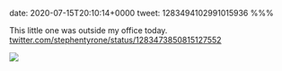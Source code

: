 date: 2020-07-15T20:10:14+0000
tweet: 1283494102991015936
%%%

This little one was outside my office today. [twitter.com/stephentyrone/status/1283473850815127552](https://twitter.com/stephentyrone/status/1283473850815127552)

![](Ec_jE61XsAEgQfP.jpg)
